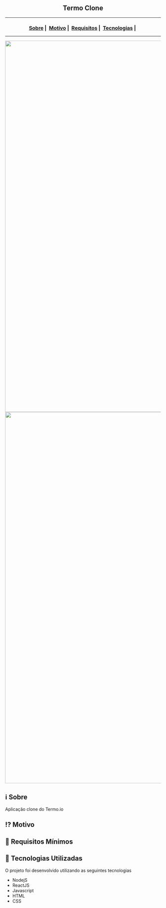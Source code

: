 <h2 align="center">Termo Clone</h2>

___




<h3 align="center">
  <a href="#information_source-sobre">Sobre</a>&nbsp;|&nbsp;
  <a href="#interrobang-motivo">Motivo</a>&nbsp;|&nbsp;
  <a href="#seedling-requisitos-mínimos">Requisitos</a>&nbsp;|&nbsp;
  <a href="#rocket-tecnologias-utilizadas">Tecnologias</a>&nbsp;|&nbsp;
</h3>

___

<img src="https://readme-maker.herokuapp.com/uploads/28557e5a86d64f9f-Screenshot_2.png" width="1200">
<img src="https://readme-maker.herokuapp.com/uploads/8106eba37400be87-Screenshot_3.png" width="1200">

## :information_source: Sobre

Aplicação clone do Termo.io

## :interrobang: Motivo



## :seedling: Requisitos Mínimos



## :rocket: Tecnologias Utilizadas 

O projeto foi desenvolvido utilizando as seguintes tecnologias

- NodejS
- ReactJS
- Javascript
- HTML
- CSS

